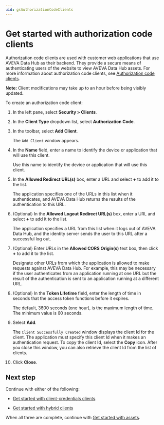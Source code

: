 ```yaml
---
uid: gsAuthorizationCodeClients
---
```


# Get started with authorization code clients

Authorization code clients are used with customer web applications that use AVEVA Data Hub as their backend. They provide a secure means of authenticating users of the website to view AVEVA Data Hub assets. For more information about authorization code clients, see [Authorization code clients](xref:ccClients#authorization-code-client).

**Note:** Client modifications may take up to an hour before being visibly updated.

To create an authorization code client:

1. In the left pane, select **Security > Clients**.

1. In the **Client Type** dropdown list, select **Authorization Code**.

1. In the toolbar, select **Add Client**.

   The `Add Client` window appears.

1. In the **Name** field, enter a name to identify the device or application that will use this client. 

   Use this name to identify the device or application that will use this client.

1. In the **Allowed Redirect URL(s)** box, enter a URL and select  **+**  to add it to the list. 

   The application specifies one of the URLs in this list when it authenticates, and AVEVA Data Hub returns the results of the authentication to this URL.

1. (Optional) In the **Allowed Logout Redirect URL(s)** box, enter a URL and select **+**  to add it to the list. 
   
   The application specifies a URL from this list when it logs out of AVEVA Data Hub, and the identity server sends the user to this URL after a successful log out.
   
1. (Optional) Enter URLs in the **Allowed CORS Origin(s)** text box, then click **+** to add it to the list. <!--VTT, 12/13/21: New step added since it was missing. Requested by N. Parakh & A. Woodall.-->
   
   Designate other URLs from which the application is allowed to make requests against AVEVA Data Hub. For example, this may be necessary if the user authenticates from an application running at one URL but the result of the authentication is sent to an application running at a different URL.

1. (Optional) In the **Token Lifetime** field, enter the length of time in seconds that the access token functions before it expires. 

   The default, 3600 seconds (one hour), is the maximum length of time. The minimum value is 60 seconds.

1. Select **Add**.  

   The `Client Successfully Created` window displays the client Id for the client. The application must specify this client Id when it makes an authentication request. To copy the client Id, select the **Copy** icon. After you close this window, you can also retrieve the client Id from the list of clients.

1. Click **Close**.

## Next step

Continue with either of the following:

- [Get started with client-credentials clients](xref:gsClientCredentialsClients) 

- [Get started with hybrid clients](xref:gsHybridClients)

When all three are complete, continue with [Get started with assets](xref:gsAssets).
